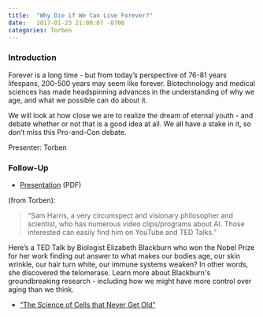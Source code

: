 ```yaml
---
title:  "Why Die if We Can Live Forever?"
date:   2017-01-23 21:00:07 -0700
categories: Torben
---
```


### Introduction

Forever is a long time - but from today’s perspective of 76-81 years lifespans, 200-500 years may seem like forever. Biotechnology and medical sciences has made headspinning advances in the understanding of why we age, and what we  possible can do about it.

We will look at how close we are to realize the dream of eternal youth - and debate whether or not that is a good idea at all. We all have a stake in it, so don’t miss this Pro-and-Con debate.

Presenter: Torben

### Follow-Up

* [Presentation](/assets/present/why-die.pdf) (PDF) 

(from Torben): 

> “Sam Harris, a very circumspect and visionary philosopher and scientist, who has numerous video clips/programs about AI. Those interested can easily find him on YouTube and TED Talks.”

Here’s a TED Talk by Biologist Elizabeth Blackburn who won the Nobel Prize for her work finding out answer to what makes our bodies age, our skin wrinkle, our hair turn white, our immune systems weaken? In other words, she discovered the telomerase. Learn more about Blackburn's groundbreaking research - including how we might have more control over aging than we think.

* [“The Science of Cells that Never Get Old”](https://www.ted.com/talks/elizabeth_blackburn_the_science_of_cells_that_never_get_old)

